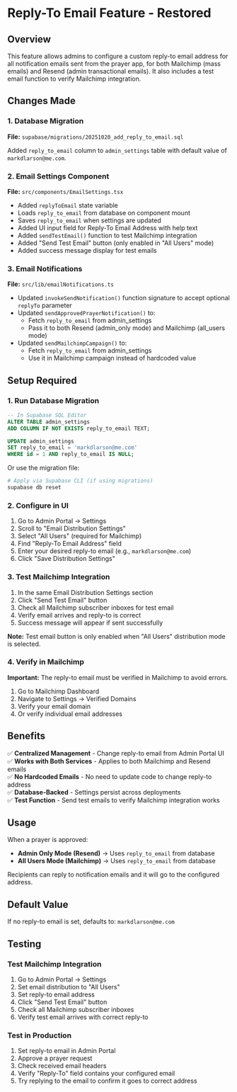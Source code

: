 # Reply-To Email Feature - Restored

## Overview
This feature allows admins to configure a custom reply-to email address for all notification emails sent from the prayer app, for both Mailchimp (mass emails) and Resend (admin transactional emails). It also includes a test email function to verify Mailchimp integration.

## Changes Made

### 1. Database Migration
**File:** `supabase/migrations/20251020_add_reply_to_email.sql`

Added `reply_to_email` column to `admin_settings` table with default value of `markdlarson@me.com`.

### 2. Email Settings Component
**File:** `src/components/EmailSettings.tsx`

- Added `replyToEmail` state variable
- Loads `reply_to_email` from database on component mount
- Saves `reply_to_email` when settings are updated
- Added UI input field for Reply-To Email Address with help text
- Added `sendTestEmail()` function to test Mailchimp integration
- Added "Send Test Email" button (only enabled in "All Users" mode)
- Added success message display for test emails

### 3. Email Notifications
**File:** `src/lib/emailNotifications.ts`

- Updated `invokeSendNotification()` function signature to accept optional `replyTo` parameter
- Updated `sendApprovedPrayerNotification()` to:
  - Fetch `reply_to_email` from admin_settings
  - Pass it to both Resend (admin_only mode) and Mailchimp (all_users mode)
- Updated `sendMailchimpCampaign()` to:
  - Fetch `reply_to_email` from admin_settings
  - Use it in Mailchimp campaign instead of hardcoded value

## Setup Required

### 1. Run Database Migration
```sql
-- In Supabase SQL Editor
ALTER TABLE admin_settings 
ADD COLUMN IF NOT EXISTS reply_to_email TEXT;

UPDATE admin_settings 
SET reply_to_email = 'markdlarson@me.com' 
WHERE id = 1 AND reply_to_email IS NULL;
```

Or use the migration file:
```bash
# Apply via Supabase CLI (if using migrations)
supabase db reset
```

### 2. Configure in UI
1. Go to Admin Portal → Settings
2. Scroll to "Email Distribution Settings"
3. Select "All Users" (required for Mailchimp)
4. Find "Reply-To Email Address" field
5. Enter your desired reply-to email (e.g., `markdlarson@me.com`)
6. Click "Save Distribution Settings"

### 3. Test Mailchimp Integration
1. In the same Email Distribution Settings section
2. Click "Send Test Email" button
3. Check all Mailchimp subscriber inboxes for test email
4. Verify email arrives and reply-to is correct
5. Success message will appear if sent successfully

**Note:** Test email button is only enabled when "All Users" distribution mode is selected.

### 4. Verify in Mailchimp
**Important:** The reply-to email must be verified in Mailchimp to avoid errors.

1. Go to Mailchimp Dashboard
2. Navigate to Settings → Verified Domains
3. Verify your email domain
4. Or verify individual email addresses

## Benefits

✅ **Centralized Management** - Change reply-to email from Admin Portal UI  
✅ **Works with Both Services** - Applies to both Mailchimp and Resend emails  
✅ **No Hardcoded Emails** - No need to update code to change reply-to address  
✅ **Database-Backed** - Settings persist across deployments  
✅ **Test Function** - Send test emails to verify Mailchimp integration works  

## Usage

When a prayer is approved:
- **Admin Only Mode (Resend)** → Uses `reply_to_email` from database
- **All Users Mode (Mailchimp)** → Uses `reply_to_email` from database

Recipients can reply to notification emails and it will go to the configured address.

## Default Value

If no reply-to email is set, defaults to: `markdlarson@me.com`

## Testing

### Test Mailchimp Integration
1. Go to Admin Portal → Settings
2. Set email distribution to "All Users"
3. Set reply-to email address
4. Click "Send Test Email" button
5. Check all Mailchimp subscriber inboxes
6. Verify test email arrives with correct reply-to

### Test in Production
1. Set reply-to email in Admin Portal
2. Approve a prayer request
3. Check received email headers
4. Verify "Reply-To" field contains your configured email
5. Try replying to the email to confirm it goes to correct address
